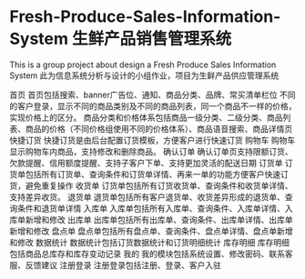 # Fresh-Produce-Sales-Information-System 生鲜产品销售管理系统
This is a group project about design a Fresh Produce Sales Information System 
此为信息系统分析与设计的小组作业，项目为生鲜产品供应管理系统

首页
首页包括搜索、banner广告位、通知、商品分类、品牌、常买清单栏位
不同的客户登录，显示不同的商品类别及不同的商品列表，同一个商品不一样的价格，实现价格上的区分。
商品分类和价格体系包括商品一级分类、二级分类、商品列表、商品的价格（不同价格组使用不同的价格体系）、商品语音搜索、商品详情页
快捷订货
快捷订货是由后台配置订货模板，方便客户进行快速订货
购物车
购物车显示购物车内商品，支持修改和删除商品。
确认订单
确认订单页支持限额订货、欠款提醒、信用额度提醒、支持子客户下单、支持更加灵活的配送日期
订货单
订货单包括所有订货单、查询条件和订货单详情、再来一单的功能方便客户快速订货，避免重复操作
收货单
订货单包括所有订货收货单、查询条件和收货单详情、支持差异收货。
退货单
退货单包括所有客户退货单、收货差异形成的退货单、查询条件和退货单详情
入库单
入库单包括所有入库单、查询条件、入库单详情、入库单新增和修改
出库单
出库单包括所有出库单、查询条件、出库单详情、出库单新增和修改
盘点单
盘点单包括所有盘点单、查询条件、盘点单详情、盘点单新增和修改
数据统计
数据统计包括订货数据统计和订货明细统计
库存明细
库存明细包括商品总库存和库存变动记录
我的
我的模块包括系统设置、修改密码、联系客服、反馈建议
注册登录
注册登录包括注册、登录、客户入驻
